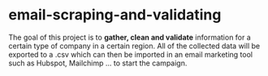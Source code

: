 # email-scraping-and-validating
The goal of this project is to **gather, clean and validate** information for a certain type of company in a certain region. All of the collected data will be exported to a .csv which can then be imported in an email marketing tool such as Hubspot, Mailchimp ... to start the campaign.

